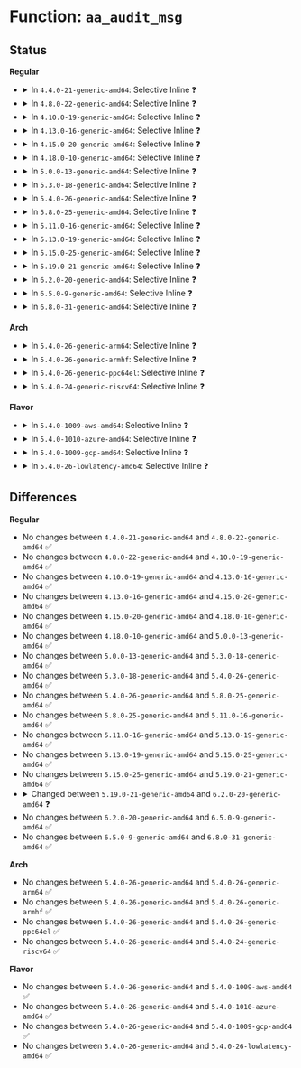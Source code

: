 # Function: <code>aa_audit_msg</code>

## Status
<b>Regular</b>
<ul>
<li>
<details>
<summary>In <code>4.4.0-21-generic-amd64</code>: Selective Inline ❓</summary>

```c
void aa_audit_msg(int type, struct common_audit_data * sa, void (*)(struct audit_buffer *, void *) cb)
```

```json
{
  "name": "aa_audit_msg",
  "collision_type": "Unique Global",
  "inline_type": "Selective",
  "funcs": [
    {
      "addr": 18446744071582477296,
      "name": "aa_audit_msg",
      "external": true,
      "loc": "security/apparmor/audit.c:109",
      "file": "security/apparmor/audit.c",
      "inline": "not declared, inlined",
      "caller_inline": [
        "security/apparmor/audit.c:aa_audit"
      ],
      "caller_func": [
        "security/apparmor/lib.c:aa_info_message",
        "security/apparmor/lib.c:aa_check_perms",
        "security/apparmor/lib.c:aa_check_perms",
        "security/apparmor/policy.c:audit_policy",
        "security/apparmor/lsm.c:apparmor_setprocattr"
      ]
    }
  ],
  "symbols": [
    {
      "addr": 18446744071582477296,
      "name": "aa_audit_msg",
      "section": ".text",
      "bind": "STB_GLOBAL",
      "size": 36
    }
  ]
}
```
</details>
</li>
<li>
<details>
<summary>In <code>4.8.0-22-generic-amd64</code>: Selective Inline ❓</summary>

```c
void aa_audit_msg(int type, struct common_audit_data * sa, void (*)(struct audit_buffer *, void *) cb)
```

```json
{
  "name": "aa_audit_msg",
  "collision_type": "Unique Global",
  "inline_type": "Selective",
  "funcs": [
    {
      "addr": 18446744071582709541,
      "name": "aa_audit_msg",
      "external": true,
      "loc": "security/apparmor/audit.c:109",
      "file": "security/apparmor/audit.c",
      "inline": "not declared, inlined",
      "caller_inline": [
        "security/apparmor/audit.c:aa_audit"
      ],
      "caller_func": [
        "security/apparmor/lib.c:aa_check_perms",
        "security/apparmor/lib.c:aa_check_perms",
        "security/apparmor/lib.c:aa_info_message",
        "security/apparmor/policy.c:audit_policy",
        "security/apparmor/lsm.c:apparmor_setprocattr"
      ]
    }
  ],
  "symbols": [
    {
      "addr": 18446744071582709424,
      "name": "aa_audit_msg",
      "section": ".text",
      "bind": "STB_GLOBAL",
      "size": 36
    }
  ]
}
```
</details>
</li>
<li>
<details>
<summary>In <code>4.10.0-19-generic-amd64</code>: Selective Inline ❓</summary>

```c
void aa_audit_msg(int type, struct common_audit_data * sa, void (*)(struct audit_buffer *, void *) cb)
```

```json
{
  "name": "aa_audit_msg",
  "collision_type": "Unique Global",
  "inline_type": "Selective",
  "funcs": [
    {
      "addr": 18446744071582804133,
      "name": "aa_audit_msg",
      "external": true,
      "loc": "security/apparmor/audit.c:109",
      "file": "security/apparmor/audit.c",
      "inline": "not declared, inlined",
      "caller_inline": [
        "security/apparmor/audit.c:aa_audit"
      ],
      "caller_func": [
        "security/apparmor/lib.c:aa_check_perms",
        "security/apparmor/lib.c:aa_check_perms",
        "security/apparmor/lib.c:aa_info_message",
        "security/apparmor/policy.c:audit_policy",
        "security/apparmor/lsm.c:apparmor_setprocattr"
      ]
    }
  ],
  "symbols": [
    {
      "addr": 18446744071582804016,
      "name": "aa_audit_msg",
      "section": ".text",
      "bind": "STB_GLOBAL",
      "size": 36
    }
  ]
}
```
</details>
</li>
<li>
<details>
<summary>In <code>4.13.0-16-generic-amd64</code>: Selective Inline ❓</summary>

```c
void aa_audit_msg(int type, struct common_audit_data * sa, void (*)(struct audit_buffer *, void *) cb)
```

```json
{
  "name": "aa_audit_msg",
  "collision_type": "Unique Global",
  "inline_type": "Selective",
  "funcs": [
    {
      "addr": 18446744071582893868,
      "name": "aa_audit_msg",
      "external": true,
      "loc": "security/apparmor/audit.c:111",
      "file": "security/apparmor/audit.c",
      "inline": "not declared, inlined",
      "caller_inline": [
        "security/apparmor/audit.c:aa_audit"
      ],
      "caller_func": [
        "security/apparmor/lib.c:aa_check_perms",
        "security/apparmor/lib.c:aa_check_perms",
        "security/apparmor/lib.c:aa_info_message",
        "security/apparmor/policy.c:audit_policy",
        "security/apparmor/lsm.c:apparmor_setprocattr"
      ]
    }
  ],
  "symbols": [
    {
      "addr": 18446744071582893760,
      "name": "aa_audit_msg",
      "section": ".text",
      "bind": "STB_GLOBAL",
      "size": 36
    }
  ]
}
```
</details>
</li>
<li>
<details>
<summary>In <code>4.15.0-20-generic-amd64</code>: Selective Inline ❓</summary>

```c
void aa_audit_msg(int type, struct common_audit_data * sa, void (*)(struct audit_buffer *, void *) cb)
```

```json
{
  "name": "aa_audit_msg",
  "collision_type": "Unique Global",
  "inline_type": "Selective",
  "funcs": [
    {
      "addr": 18446744071583052188,
      "name": "aa_audit_msg",
      "external": true,
      "loc": "security/apparmor/audit.c:111",
      "file": "security/apparmor/audit.c",
      "inline": "not declared, inlined",
      "caller_inline": [
        "security/apparmor/audit.c:aa_audit"
      ],
      "caller_func": [
        "security/apparmor/lib.c:aa_check_perms",
        "security/apparmor/lib.c:aa_check_perms",
        "security/apparmor/lib.c:aa_info_message",
        "security/apparmor/policy.c:audit_policy",
        "security/apparmor/lsm.c:apparmor_setprocattr"
      ]
    }
  ],
  "symbols": [
    {
      "addr": 18446744071583052080,
      "name": "aa_audit_msg",
      "section": ".text",
      "bind": "STB_GLOBAL",
      "size": 36
    }
  ]
}
```
</details>
</li>
<li>
<details>
<summary>In <code>4.18.0-10-generic-amd64</code>: Selective Inline ❓</summary>

```c
void aa_audit_msg(int type, struct common_audit_data * sa, void (*)(struct audit_buffer *, void *) cb)
```

```json
{
  "name": "aa_audit_msg",
  "collision_type": "Unique Global",
  "inline_type": "Selective",
  "funcs": [
    {
      "addr": 18446744071583252826,
      "name": "aa_audit_msg",
      "external": true,
      "loc": "security/apparmor/audit.c:111",
      "file": "security/apparmor/audit.c",
      "inline": "not declared, inlined",
      "caller_inline": [
        "security/apparmor/audit.c:aa_audit"
      ],
      "caller_func": [
        "security/apparmor/lib.c:aa_check_perms",
        "security/apparmor/lib.c:aa_check_perms",
        "security/apparmor/lib.c:aa_info_message",
        "security/apparmor/policy.c:audit_policy",
        "security/apparmor/lsm.c:apparmor_setprocattr"
      ]
    }
  ],
  "symbols": [
    {
      "addr": 18446744071583252704,
      "name": "aa_audit_msg",
      "section": ".text",
      "bind": "STB_GLOBAL",
      "size": 36
    }
  ]
}
```
</details>
</li>
<li>
<details>
<summary>In <code>5.0.0-13-generic-amd64</code>: Selective Inline ❓</summary>

```c
void aa_audit_msg(int type, struct common_audit_data * sa, void (*)(struct audit_buffer *, void *) cb)
```

```json
{
  "name": "aa_audit_msg",
  "collision_type": "Unique Global",
  "inline_type": "Selective",
  "funcs": [
    {
      "addr": 18446744071583370842,
      "name": "aa_audit_msg",
      "external": true,
      "loc": "security/apparmor/audit.c:111",
      "file": "security/apparmor/audit.c",
      "inline": "not declared, inlined",
      "caller_inline": [
        "security/apparmor/audit.c:aa_audit"
      ],
      "caller_func": [
        "security/apparmor/lib.c:aa_check_perms",
        "security/apparmor/lib.c:aa_check_perms",
        "security/apparmor/lib.c:aa_info_message",
        "security/apparmor/policy.c:audit_policy",
        "security/apparmor/lsm.c:apparmor_setprocattr"
      ]
    }
  ],
  "symbols": [
    {
      "addr": 18446744071583370720,
      "name": "aa_audit_msg",
      "section": ".text",
      "bind": "STB_GLOBAL",
      "size": 36
    }
  ]
}
```
</details>
</li>
<li>
<details>
<summary>In <code>5.3.0-18-generic-amd64</code>: Selective Inline ❓</summary>

```c
void aa_audit_msg(int type, struct common_audit_data * sa, void (*)(struct audit_buffer *, void *) cb)
```

```json
{
  "name": "aa_audit_msg",
  "collision_type": "Unique Global",
  "inline_type": "Selective",
  "funcs": [
    {
      "addr": 18446744071583557914,
      "name": "aa_audit_msg",
      "external": true,
      "loc": "security/apparmor/audit.c:107",
      "file": "security/apparmor/audit.c",
      "inline": "not declared, inlined",
      "caller_inline": [
        "security/apparmor/audit.c:aa_audit"
      ],
      "caller_func": [
        "security/apparmor/lib.c:aa_check_perms",
        "security/apparmor/lib.c:aa_check_perms",
        "security/apparmor/lib.c:aa_info_message",
        "security/apparmor/policy.c:audit_policy",
        "security/apparmor/lsm.c:apparmor_setprocattr"
      ]
    }
  ],
  "symbols": [
    {
      "addr": 18446744071583557792,
      "name": "aa_audit_msg",
      "section": ".text",
      "bind": "STB_GLOBAL",
      "size": 37
    }
  ]
}
```
</details>
</li>
<li>
<details>
<summary>In <code>5.4.0-26-generic-amd64</code>: Selective Inline ❓</summary>

```c
void aa_audit_msg(int type, struct common_audit_data * sa, void (*)(struct audit_buffer *, void *) cb)
```

```json
{
  "name": "aa_audit_msg",
  "collision_type": "Unique Global",
  "inline_type": "Selective",
  "funcs": [
    {
      "addr": 18446744071583663642,
      "name": "aa_audit_msg",
      "external": true,
      "loc": "security/apparmor/audit.c:107",
      "file": "security/apparmor/audit.c",
      "inline": "not declared, inlined",
      "caller_inline": [
        "security/apparmor/audit.c:aa_audit"
      ],
      "caller_func": [
        "security/apparmor/lib.c:aa_check_perms",
        "security/apparmor/lib.c:aa_check_perms",
        "security/apparmor/lib.c:aa_info_message",
        "security/apparmor/policy.c:audit_policy",
        "security/apparmor/lsm.c:apparmor_setprocattr"
      ]
    }
  ],
  "symbols": [
    {
      "addr": 18446744071583663520,
      "name": "aa_audit_msg",
      "section": ".text",
      "bind": "STB_GLOBAL",
      "size": 37
    }
  ]
}
```
</details>
</li>
<li>
<details>
<summary>In <code>5.8.0-25-generic-amd64</code>: Selective Inline ❓</summary>

```c
void aa_audit_msg(int type, struct common_audit_data * sa, void (*)(struct audit_buffer *, void *) cb)
```

```json
{
  "name": "aa_audit_msg",
  "collision_type": "Unique Global",
  "inline_type": "Selective",
  "funcs": [
    {
      "addr": 18446744071584024522,
      "name": "aa_audit_msg",
      "external": true,
      "loc": "security/apparmor/audit.c:107",
      "file": "security/apparmor/audit.c",
      "inline": "not declared, inlined",
      "caller_inline": [
        "security/apparmor/audit.c:aa_audit"
      ],
      "caller_func": [
        "security/apparmor/lib.c:aa_check_perms",
        "security/apparmor/lib.c:aa_check_perms",
        "security/apparmor/lib.c:aa_info_message",
        "security/apparmor/policy.c:audit_policy",
        "security/apparmor/lsm.c:apparmor_setprocattr"
      ]
    }
  ],
  "symbols": [
    {
      "addr": 18446744071584024400,
      "name": "aa_audit_msg",
      "section": ".text",
      "bind": "STB_GLOBAL",
      "size": 37
    }
  ]
}
```
</details>
</li>
<li>
<details>
<summary>In <code>5.11.0-16-generic-amd64</code>: Selective Inline ❓</summary>

```c
void aa_audit_msg(int type, struct common_audit_data * sa, void (*)(struct audit_buffer *, void *) cb)
```

```json
{
  "name": "aa_audit_msg",
  "collision_type": "Unique Global",
  "inline_type": "Selective",
  "funcs": [
    {
      "addr": 18446744071584143962,
      "name": "aa_audit_msg",
      "external": true,
      "loc": "security/apparmor/audit.c:105",
      "file": "security/apparmor/audit.c",
      "inline": "not declared, inlined",
      "caller_inline": [
        "security/apparmor/audit.c:aa_audit"
      ],
      "caller_func": [
        "security/apparmor/lib.c:aa_check_perms",
        "security/apparmor/lib.c:aa_check_perms",
        "security/apparmor/lib.c:aa_info_message",
        "security/apparmor/policy.c:audit_policy",
        "security/apparmor/lsm.c:apparmor_setprocattr"
      ]
    }
  ],
  "symbols": [
    {
      "addr": 18446744071584143840,
      "name": "aa_audit_msg",
      "section": ".text",
      "bind": "STB_GLOBAL",
      "size": 37
    }
  ]
}
```
</details>
</li>
<li>
<details>
<summary>In <code>5.13.0-19-generic-amd64</code>: Selective Inline ❓</summary>

```c
void aa_audit_msg(int type, struct common_audit_data * sa, void (*)(struct audit_buffer *, void *) cb)
```

```json
{
  "name": "aa_audit_msg",
  "collision_type": "Unique Global",
  "inline_type": "Selective",
  "funcs": [
    {
      "addr": 18446744071584171119,
      "name": "aa_audit_msg",
      "external": true,
      "loc": "security/apparmor/audit.c:105",
      "file": "security/apparmor/audit.c",
      "inline": "not declared, inlined",
      "caller_inline": [
        "security/apparmor/audit.c:aa_audit"
      ],
      "caller_func": [
        "security/apparmor/lib.c:aa_check_perms",
        "security/apparmor/lib.c:aa_check_perms",
        "security/apparmor/lib.c:aa_info_message",
        "security/apparmor/policy.c:audit_policy",
        "security/apparmor/lsm.c:apparmor_setprocattr"
      ]
    }
  ],
  "symbols": [
    {
      "addr": 18446744071584170992,
      "name": "aa_audit_msg",
      "section": ".text",
      "bind": "STB_GLOBAL",
      "size": 37
    }
  ]
}
```
</details>
</li>
<li>
<details>
<summary>In <code>5.15.0-25-generic-amd64</code>: Selective Inline ❓</summary>

```c
void aa_audit_msg(int type, struct common_audit_data * sa, void (*)(struct audit_buffer *, void *) cb)
```

```json
{
  "name": "aa_audit_msg",
  "collision_type": "Unique Global",
  "inline_type": "Selective",
  "funcs": [
    {
      "addr": 18446744071584555823,
      "name": "aa_audit_msg",
      "external": true,
      "loc": "security/apparmor/audit.c:105",
      "file": "security/apparmor/audit.c",
      "inline": "not declared, inlined",
      "caller_inline": [
        "security/apparmor/audit.c:aa_audit"
      ],
      "caller_func": [
        "security/apparmor/lib.c:aa_check_perms",
        "security/apparmor/lib.c:aa_check_perms",
        "security/apparmor/lib.c:aa_info_message",
        "security/apparmor/policy.c:audit_policy",
        "security/apparmor/lsm.c:apparmor_setprocattr"
      ]
    }
  ],
  "symbols": [
    {
      "addr": 18446744071584555696,
      "name": "aa_audit_msg",
      "section": ".text",
      "bind": "STB_GLOBAL",
      "size": 37
    }
  ]
}
```
</details>
</li>
<li>
<details>
<summary>In <code>5.19.0-21-generic-amd64</code>: Selective Inline ❓</summary>

```c
void aa_audit_msg(int type, struct common_audit_data * sa, void (*)(struct audit_buffer *, void *) cb)
```

```json
{
  "name": "aa_audit_msg",
  "collision_type": "Unique Global",
  "inline_type": "Selective",
  "funcs": [
    {
      "addr": 18446744071585198613,
      "name": "aa_audit_msg",
      "external": true,
      "loc": "security/apparmor/audit.c:148",
      "file": "security/apparmor/audit.c",
      "inline": "not declared, inlined",
      "caller_inline": [
        "security/apparmor/audit.c:aa_audit"
      ],
      "caller_func": [
        "security/apparmor/lib.c:aa_check_perms",
        "security/apparmor/lib.c:aa_check_perms",
        "security/apparmor/lib.c:aa_info_message",
        "security/apparmor/policy.c:audit_policy",
        "security/apparmor/lsm.c:apparmor_setprocattr"
      ]
    }
  ],
  "symbols": [
    {
      "addr": 18446744071585198480,
      "name": "aa_audit_msg",
      "section": ".text",
      "bind": "STB_GLOBAL",
      "size": 49
    }
  ]
}
```
</details>
</li>
<li>
<details>
<summary>In <code>6.2.0-20-generic-amd64</code>: Selective Inline ❓</summary>

```c
void aa_audit_msg(int type, struct apparmor_audit_data * ad, void (*)(struct audit_buffer *, void *) cb)
```

```json
{
  "name": "aa_audit_msg",
  "collision_type": "Unique Global",
  "inline_type": "Selective",
  "funcs": [
    {
      "addr": 18446744071585928618,
      "name": "aa_audit_msg",
      "external": true,
      "loc": "security/apparmor/audit.c:148",
      "file": "security/apparmor/audit.c",
      "inline": "not declared, inlined",
      "caller_inline": [
        "security/apparmor/audit.c:aa_audit"
      ],
      "caller_func": [
        "security/apparmor/lib.c:aa_check_perms",
        "security/apparmor/lib.c:aa_check_perms",
        "security/apparmor/lib.c:aa_info_message",
        "security/apparmor/policy.c:audit_policy",
        "security/apparmor/lsm.c:apparmor_setprocattr"
      ]
    }
  ],
  "symbols": [
    {
      "addr": 18446744071585928480,
      "name": "aa_audit_msg",
      "section": ".text",
      "bind": "STB_GLOBAL",
      "size": 40
    }
  ]
}
```
</details>
</li>
<li>
<details>
<summary>In <code>6.5.0-9-generic-amd64</code>: Selective Inline ❓</summary>

```c
void aa_audit_msg(int type, struct apparmor_audit_data * ad, void (*)(struct audit_buffer *, void *) cb)
```

```json
{
  "name": "aa_audit_msg",
  "collision_type": "Unique Global",
  "inline_type": "Selective",
  "funcs": [
    {
      "addr": 18446744071586161098,
      "name": "aa_audit_msg",
      "external": true,
      "loc": "security/apparmor/audit.c:148",
      "file": "security/apparmor/audit.c",
      "inline": "not declared, inlined",
      "caller_inline": [
        "security/apparmor/audit.c:aa_audit"
      ],
      "caller_func": [
        "security/apparmor/lib.c:aa_check_perms",
        "security/apparmor/lib.c:aa_check_perms",
        "security/apparmor/lib.c:aa_info_message",
        "security/apparmor/policy.c:audit_policy",
        "security/apparmor/lsm.c:apparmor_setprocattr"
      ]
    }
  ],
  "symbols": [
    {
      "addr": 18446744071586160960,
      "name": "aa_audit_msg",
      "section": ".text",
      "bind": "STB_GLOBAL",
      "size": 40
    }
  ]
}
```
</details>
</li>
<li>
<details>
<summary>In <code>6.8.0-31-generic-amd64</code>: Selective Inline ❓</summary>

```c
void aa_audit_msg(int type, struct apparmor_audit_data * ad, void (*)(struct audit_buffer *, void *) cb)
```

```json
{
  "name": "aa_audit_msg",
  "collision_type": "Unique Global",
  "inline_type": "Selective",
  "funcs": [
    {
      "addr": 18446744071586410350,
      "name": "aa_audit_msg",
      "external": true,
      "loc": "security/apparmor/audit.c:148",
      "file": "security/apparmor/audit.c",
      "inline": "not declared, inlined",
      "caller_inline": [
        "security/apparmor/audit.c:aa_audit"
      ],
      "caller_func": [
        "security/apparmor/lib.c:aa_check_perms",
        "security/apparmor/lib.c:aa_check_perms",
        "security/apparmor/lib.c:aa_info_message",
        "security/apparmor/policy.c:audit_policy",
        "security/apparmor/lsm.c:do_setattr"
      ]
    }
  ],
  "symbols": [
    {
      "addr": 18446744071586410208,
      "name": "aa_audit_msg",
      "section": ".text",
      "bind": "STB_GLOBAL",
      "size": 40
    }
  ]
}
```
</details>
</li>
</ul>
<b>Arch</b>
<ul>
<li>
<details>
<summary>In <code>5.4.0-26-generic-arm64</code>: Selective Inline ❓</summary>

```c
void aa_audit_msg(int type, struct common_audit_data * sa, void (*)(struct audit_buffer *, void *) cb)
```

```json
{
  "name": "aa_audit_msg",
  "collision_type": "Unique Global",
  "inline_type": "Selective",
  "funcs": [
    {
      "addr": 18446603336495456712,
      "name": "aa_audit_msg",
      "external": true,
      "loc": "security/apparmor/audit.c:107",
      "file": "security/apparmor/audit.c",
      "inline": "not declared, inlined",
      "caller_inline": [
        "security/apparmor/audit.c:aa_audit"
      ],
      "caller_func": [
        "security/apparmor/lib.c:aa_check_perms",
        "security/apparmor/lib.c:aa_check_perms",
        "security/apparmor/lib.c:aa_info_message",
        "security/apparmor/policy.c:audit_policy",
        "security/apparmor/lsm.c:apparmor_setprocattr"
      ]
    }
  ],
  "symbols": [
    {
      "addr": 18446603336495456520,
      "name": "aa_audit_msg",
      "section": ".text",
      "bind": "STB_GLOBAL",
      "size": 80
    }
  ]
}
```
</details>
</li>
<li>
<details>
<summary>In <code>5.4.0-26-generic-armhf</code>: Selective Inline ❓</summary>

```c
void aa_audit_msg(int type, struct common_audit_data * sa, void (*)(struct audit_buffer *, void *) cb)
```

```json
{
  "name": "aa_audit_msg",
  "collision_type": "Unique Global",
  "inline_type": "Selective",
  "funcs": [
    {
      "addr": 3228823656,
      "name": "aa_audit_msg",
      "external": true,
      "loc": "security/apparmor/audit.c:107",
      "file": "security/apparmor/audit.c",
      "inline": "not declared, inlined",
      "caller_inline": [
        "security/apparmor/audit.c:aa_audit"
      ],
      "caller_func": [
        "security/apparmor/lib.c:aa_check_perms",
        "security/apparmor/lib.c:aa_check_perms",
        "security/apparmor/lib.c:aa_info_message",
        "security/apparmor/policy.c:audit_policy",
        "security/apparmor/lsm.c:apparmor_setprocattr"
      ]
    }
  ],
  "symbols": [
    {
      "addr": 3228823492,
      "name": "aa_audit_msg",
      "section": ".text",
      "bind": "STB_GLOBAL",
      "size": 52
    }
  ]
}
```
</details>
</li>
<li>
<details>
<summary>In <code>5.4.0-26-generic-ppc64el</code>: Selective Inline ❓</summary>

```c
void aa_audit_msg(int type, struct common_audit_data * sa, void (*)(struct audit_buffer *, void *) cb)
```

```json
{
  "name": "aa_audit_msg",
  "collision_type": "Unique Global",
  "inline_type": "Selective",
  "funcs": [
    {
      "addr": 13835058055289506892,
      "name": "aa_audit_msg",
      "external": true,
      "loc": "security/apparmor/audit.c:107",
      "file": "security/apparmor/audit.c",
      "inline": "not declared, inlined",
      "caller_inline": [
        "security/apparmor/audit.c:aa_audit"
      ],
      "caller_func": [
        "security/apparmor/lib.c:aa_check_perms",
        "security/apparmor/lib.c:aa_check_perms",
        "security/apparmor/lib.c:aa_info_message",
        "security/apparmor/policy.c:audit_policy",
        "security/apparmor/lsm.c:apparmor_setprocattr"
      ]
    }
  ],
  "symbols": [
    {
      "addr": 13835058055289506672,
      "name": "aa_audit_msg",
      "section": ".text",
      "bind": "STB_GLOBAL",
      "size": 80
    }
  ]
}
```
</details>
</li>
<li>
<details>
<summary>In <code>5.4.0-24-generic-riscv64</code>: Selective Inline ❓</summary>

```c
void aa_audit_msg(int type, struct common_audit_data * sa, void (*)(struct audit_buffer *, void *) cb)
```

```json
{
  "name": "aa_audit_msg",
  "collision_type": "Unique Global",
  "inline_type": "Selective",
  "funcs": [
    {
      "addr": 18446743936274645536,
      "name": "aa_audit_msg",
      "external": true,
      "loc": "security/apparmor/audit.c:107",
      "file": "security/apparmor/audit.c",
      "inline": "not declared, inlined",
      "caller_inline": [
        "security/apparmor/audit.c:aa_audit"
      ],
      "caller_func": [
        "security/apparmor/lib.c:aa_check_perms",
        "security/apparmor/lib.c:aa_check_perms",
        "security/apparmor/lib.c:aa_info_message",
        "security/apparmor/policy.c:audit_policy",
        "security/apparmor/lsm.c:apparmor_setprocattr"
      ]
    }
  ],
  "symbols": [
    {
      "addr": 18446743936274645370,
      "name": "aa_audit_msg",
      "section": ".text",
      "bind": "STB_GLOBAL",
      "size": 70
    }
  ]
}
```
</details>
</li>
</ul>
<b>Flavor</b>
<ul>
<li>
<details>
<summary>In <code>5.4.0-1009-aws-amd64</code>: Selective Inline ❓</summary>

```c
void aa_audit_msg(int type, struct common_audit_data * sa, void (*)(struct audit_buffer *, void *) cb)
```

```json
{
  "name": "aa_audit_msg",
  "collision_type": "Unique Global",
  "inline_type": "Selective",
  "funcs": [
    {
      "addr": 18446744071583632378,
      "name": "aa_audit_msg",
      "external": true,
      "loc": "security/apparmor/audit.c:107",
      "file": "security/apparmor/audit.c",
      "inline": "not declared, inlined",
      "caller_inline": [
        "security/apparmor/audit.c:aa_audit"
      ],
      "caller_func": [
        "security/apparmor/lib.c:aa_check_perms",
        "security/apparmor/lib.c:aa_check_perms",
        "security/apparmor/lib.c:aa_info_message",
        "security/apparmor/policy.c:audit_policy",
        "security/apparmor/lsm.c:apparmor_setprocattr"
      ]
    }
  ],
  "symbols": [
    {
      "addr": 18446744071583632256,
      "name": "aa_audit_msg",
      "section": ".text",
      "bind": "STB_GLOBAL",
      "size": 37
    }
  ]
}
```
</details>
</li>
<li>
<details>
<summary>In <code>5.4.0-1010-azure-amd64</code>: Selective Inline ❓</summary>

```c
void aa_audit_msg(int type, struct common_audit_data * sa, void (*)(struct audit_buffer *, void *) cb)
```

```json
{
  "name": "aa_audit_msg",
  "collision_type": "Unique Global",
  "inline_type": "Selective",
  "funcs": [
    {
      "addr": 18446744071583569434,
      "name": "aa_audit_msg",
      "external": true,
      "loc": "security/apparmor/audit.c:107",
      "file": "security/apparmor/audit.c",
      "inline": "not declared, inlined",
      "caller_inline": [
        "security/apparmor/audit.c:aa_audit"
      ],
      "caller_func": [
        "security/apparmor/lib.c:aa_check_perms",
        "security/apparmor/lib.c:aa_check_perms",
        "security/apparmor/lib.c:aa_info_message",
        "security/apparmor/policy.c:audit_policy",
        "security/apparmor/lsm.c:apparmor_setprocattr"
      ]
    }
  ],
  "symbols": [
    {
      "addr": 18446744071583569312,
      "name": "aa_audit_msg",
      "section": ".text",
      "bind": "STB_GLOBAL",
      "size": 37
    }
  ]
}
```
</details>
</li>
<li>
<details>
<summary>In <code>5.4.0-1009-gcp-amd64</code>: Selective Inline ❓</summary>

```c
void aa_audit_msg(int type, struct common_audit_data * sa, void (*)(struct audit_buffer *, void *) cb)
```

```json
{
  "name": "aa_audit_msg",
  "collision_type": "Unique Global",
  "inline_type": "Selective",
  "funcs": [
    {
      "addr": 18446744071583616154,
      "name": "aa_audit_msg",
      "external": true,
      "loc": "security/apparmor/audit.c:107",
      "file": "security/apparmor/audit.c",
      "inline": "not declared, inlined",
      "caller_inline": [
        "security/apparmor/audit.c:aa_audit"
      ],
      "caller_func": [
        "security/apparmor/lib.c:aa_check_perms",
        "security/apparmor/lib.c:aa_check_perms",
        "security/apparmor/lib.c:aa_info_message",
        "security/apparmor/policy.c:audit_policy",
        "security/apparmor/lsm.c:apparmor_setprocattr"
      ]
    }
  ],
  "symbols": [
    {
      "addr": 18446744071583616032,
      "name": "aa_audit_msg",
      "section": ".text",
      "bind": "STB_GLOBAL",
      "size": 37
    }
  ]
}
```
</details>
</li>
<li>
<details>
<summary>In <code>5.4.0-26-lowlatency-amd64</code>: Selective Inline ❓</summary>

```c
void aa_audit_msg(int type, struct common_audit_data * sa, void (*)(struct audit_buffer *, void *) cb)
```

```json
{
  "name": "aa_audit_msg",
  "collision_type": "Unique Global",
  "inline_type": "Selective",
  "funcs": [
    {
      "addr": 18446744071583714010,
      "name": "aa_audit_msg",
      "external": true,
      "loc": "security/apparmor/audit.c:107",
      "file": "security/apparmor/audit.c",
      "inline": "not declared, inlined",
      "caller_inline": [
        "security/apparmor/audit.c:aa_audit"
      ],
      "caller_func": [
        "security/apparmor/lib.c:aa_check_perms",
        "security/apparmor/lib.c:aa_check_perms",
        "security/apparmor/lib.c:aa_info_message",
        "security/apparmor/policy.c:audit_policy",
        "security/apparmor/lsm.c:apparmor_setprocattr"
      ]
    }
  ],
  "symbols": [
    {
      "addr": 18446744071583713888,
      "name": "aa_audit_msg",
      "section": ".text",
      "bind": "STB_GLOBAL",
      "size": 37
    }
  ]
}
```
</details>
</li>
</ul>

## Differences
<b>Regular</b>
<ul>
<li>
No changes between <code>4.4.0-21-generic-amd64</code> and <code>4.8.0-22-generic-amd64</code> ✅
</li>
<li>
No changes between <code>4.8.0-22-generic-amd64</code> and <code>4.10.0-19-generic-amd64</code> ✅
</li>
<li>
No changes between <code>4.10.0-19-generic-amd64</code> and <code>4.13.0-16-generic-amd64</code> ✅
</li>
<li>
No changes between <code>4.13.0-16-generic-amd64</code> and <code>4.15.0-20-generic-amd64</code> ✅
</li>
<li>
No changes between <code>4.15.0-20-generic-amd64</code> and <code>4.18.0-10-generic-amd64</code> ✅
</li>
<li>
No changes between <code>4.18.0-10-generic-amd64</code> and <code>5.0.0-13-generic-amd64</code> ✅
</li>
<li>
No changes between <code>5.0.0-13-generic-amd64</code> and <code>5.3.0-18-generic-amd64</code> ✅
</li>
<li>
No changes between <code>5.3.0-18-generic-amd64</code> and <code>5.4.0-26-generic-amd64</code> ✅
</li>
<li>
No changes between <code>5.4.0-26-generic-amd64</code> and <code>5.8.0-25-generic-amd64</code> ✅
</li>
<li>
No changes between <code>5.8.0-25-generic-amd64</code> and <code>5.11.0-16-generic-amd64</code> ✅
</li>
<li>
No changes between <code>5.11.0-16-generic-amd64</code> and <code>5.13.0-19-generic-amd64</code> ✅
</li>
<li>
No changes between <code>5.13.0-19-generic-amd64</code> and <code>5.15.0-25-generic-amd64</code> ✅
</li>
<li>
No changes between <code>5.15.0-25-generic-amd64</code> and <code>5.19.0-21-generic-amd64</code> ✅
</li>
<li>
<details>
<summary>Changed between <code>5.19.0-21-generic-amd64</code> and <code>6.2.0-20-generic-amd64</code> ❓</summary>
<ul>
<li>
<b>Param added. </b>
<code>struct apparmor_audit_data * ad</code>
</li>
<li>
<b>Param removed. </b>
<code>struct common_audit_data * sa</code>
</li>
</ul>
</details>
</li>
<li>
No changes between <code>6.2.0-20-generic-amd64</code> and <code>6.5.0-9-generic-amd64</code> ✅
</li>
<li>
No changes between <code>6.5.0-9-generic-amd64</code> and <code>6.8.0-31-generic-amd64</code> ✅
</li>
</ul>
<b>Arch</b>
<ul>
<li>
No changes between <code>5.4.0-26-generic-amd64</code> and <code>5.4.0-26-generic-arm64</code> ✅
</li>
<li>
No changes between <code>5.4.0-26-generic-amd64</code> and <code>5.4.0-26-generic-armhf</code> ✅
</li>
<li>
No changes between <code>5.4.0-26-generic-amd64</code> and <code>5.4.0-26-generic-ppc64el</code> ✅
</li>
<li>
No changes between <code>5.4.0-26-generic-amd64</code> and <code>5.4.0-24-generic-riscv64</code> ✅
</li>
</ul>
<b>Flavor</b>
<ul>
<li>
No changes between <code>5.4.0-26-generic-amd64</code> and <code>5.4.0-1009-aws-amd64</code> ✅
</li>
<li>
No changes between <code>5.4.0-26-generic-amd64</code> and <code>5.4.0-1010-azure-amd64</code> ✅
</li>
<li>
No changes between <code>5.4.0-26-generic-amd64</code> and <code>5.4.0-1009-gcp-amd64</code> ✅
</li>
<li>
No changes between <code>5.4.0-26-generic-amd64</code> and <code>5.4.0-26-lowlatency-amd64</code> ✅
</li>
</ul>

